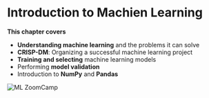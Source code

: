 # Introduction to Machien Learning

**This chapter covers**

* **Understanding machine learning** and the problems it can solve
* **CRISP-DM**: Organizing a successful machine learning project
* **Training and selecting** machine learning models
* Performing **model validation**
* Introduction to **NumPy** and **Pandas**


![ML ZoomCamp](https://github.com/alexeygrigorev/mlbookcamp-code/raw/master/images/zoomcamp.jpg)
